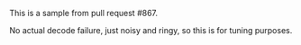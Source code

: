 This is a sample from pull request #867.

No actual decode failure, just noisy and ringy, so this is for tuning purposes.
